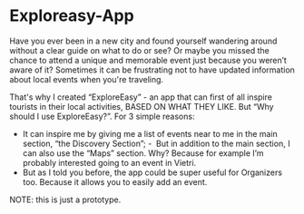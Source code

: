 # Exploreasy-App
Have you ever been in a new city and found yourself wandering around without a clear guide on what to do or see? Or maybe you missed the chance to attend a unique and memorable event just because you weren’t aware of it? 
Sometimes it can be frustrating not to have updated information about local events when you're traveling. 

That's why I created “ExploreEasy” - an app that can first of all inspire tourists in their local activities, BASED ON WHAT THEY LIKE. 
But “Why should I use ExploreEasy?”. For 3 simple reasons: 
- It can inspire me by giving me a list of events near to me in the main section, “the Discovery Section”; 
-  But in addition to the main section, I can also use the “Maps” section. Why? Because for example I’m probably interested going to an event in Vietri. 
- But as I told you before, the app could be super useful for Organizers too. Because it allows you to easily add an event.

NOTE: this is just a prototype. 
